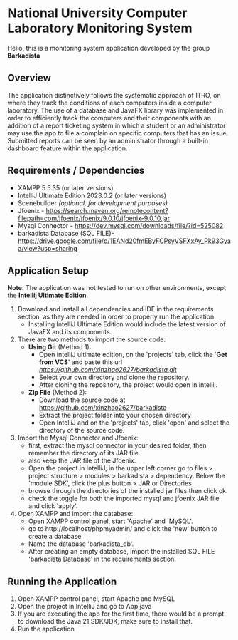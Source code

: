 # National University Computer Laboratory Monitoring System
Hello, this is a monitoring system application developed by the group **Barkadista**

## Overview
The application distinctively follows the systematic approach of ITRO, on where they track the conditions of each computers inside a computer laboratory.
The use of a database and JavaFX library was implemented in order to efficiently track the computers and their components with an addition of a report ticketing system in which
a student or an administrator may use the app to file a complain on specific computers that has an issue. Submitted reports can be seen by an administrator through a built-in dashboard feature
within the application.

## Requirements / Dependencies
* XAMPP 5.5.35 (or later versions)
* IntelliJ Ultimate Edition 2023.0.2 (or later versions)
* Scenebuilder _(optional, for development purposes)_
* Jfoenix - https://search.maven.org/remotecontent?filepath=com/jfoenix/jfoenix/9.0.10/jfoenix-9.0.10.jar
* Mysql Connector - https://dev.mysql.com/downloads/file/?id=525082
* barkadista Database (SQL FILE)- https://drive.google.com/file/d/1EANd20fmEByFCPsyVSFXxAy_Pk93Gyaa/view?usp=sharing

## Application Setup
**Note:** The application was not tested to run on other environments, except the **Intellij Ultimate Edition**.
1. Download and install all dependencies and IDE in the requirements section, as they are needed in order to properly run the application.
   - Installing IntelliJ Ultimate Edition would include the latest version of JavaFX and its components.
3. There are two methods to import the source code:
   - **Using Git** (Method 1):
       * Open intelliJ ultimate edition, on the 'projects' tab, click the '**Get from VCS**' and paste this url _https://github.com/xinzhao2627/barkadista.git_
       * Select your own directory and clone the repository.
       * After cloning the repository, the project would open in intellij.
   - **Zip File** (Method 2):
       * Download the source code at https://github.com/xinzhao2627/barkadista
       * Extract the project folder into your chosen directory
       * Open IntelliJ and on the 'projects' tab, click 'open' and select the directory of the source code.
4. Import the Mysql Connector and Jfoenix:
   - first, extract the mysql connector in your desired folder, then remember the directory of its JAR file.
   - also keep the JAR file of the Jfoenix.
   - Open the project in IntelliJ, in the upper left corner go to files > project structure > modules > barkadista > dependency. Below the 'module SDK', click the plus button > JAR or Directories
   - browse through the directories of the installed jar files then click ok.
   - check the toggle for both the imported mysql and jfoenix JAR file and click 'apply'.
6. Open XAMPP and import the database:
   - Open XAMPP control panel, start 'Apache' and 'MySQL'.
   - go to http://localhost/phpmyadmin/ and click the 'new' button to create a database
   - Name the database 'barkadista_db'.
   - After creating an empty database, import the installed SQL FILE 'barkadista Database' in the requirements section.

## Running the Application
1. Open XAMPP control panel, start Apache and MySQL
2. Open the project in IntelliJ and go to App.java
3. If you are executing the app for the first time, there would be a prompt to download the Java 21 SDK/JDK, make sure to install that.
4. Run the application
